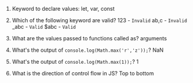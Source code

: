 1. Keyword to declare values:
   let, var, const

2. Which of the following keyword are valid?
   123 - `Invalid`
   ab,c - `Invalid`
   _abc - `Valid`
   $abc - `Valid`

3. What are the values passed to functions called as?
   arguments

4. What's the output of `console.log(Math.max('r','z'));`?
   NaN

5. What's the output of `console.log(Math.max(1));`?
   1

6. What is the direction of control flow in JS?
   Top to bottom